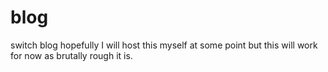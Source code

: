 # blog
switch blog
hopefully I will host this myself at some point but this will work for now as brutally rough it is.
